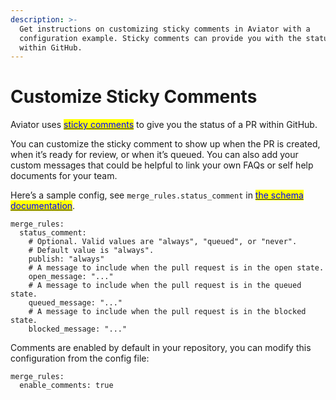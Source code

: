 ```yaml
---
description: >-
  Get instructions on customizing sticky comments in Aviator with a
  configuration example. Sticky comments can provide you with the status of a PR
  within GitHub.
---
```


# Customize Sticky Comments

Aviator uses [<mark style="color:blue;">sticky comments</mark>](../concepts/sticky-comments.md) to give you the status of a PR within GitHub.

You can customize the sticky comment to show up when the PR is created, when it’s ready for review, or when it’s queued. You can also add your custom messages that could be helpful to link your own FAQs or self help documents for your team.

Here’s a sample config, see `merge_rules.status_comment` in [<mark style="color:blue;">the schema documentation</mark>](https://app.aviator.co/schema/index.html#aviator_config_yaml.json).

```
merge_rules:
  status_comment:
    # Optional. Valid values are "always", "queued", or "never".
    # Default value is "always".
    publish: "always"
    # A message to include when the pull request is in the open state.
    open_message: "..."
    # A message to include when the pull request is in the queued state.
    queued_message: "..."
    # A message to include when the pull request is in the blocked state.
    blocked_message: "..."

```

Comments are enabled by default in your repository, you can modify this configuration from the config file:

```
merge_rules:
  enable_comments: true
```
